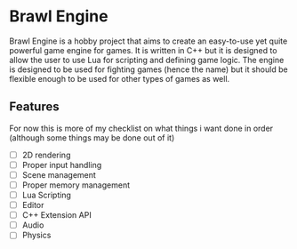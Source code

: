 # Brawl Engine

Brawl Engine is a hobby project that aims to create an easy-to-use yet quite powerful game engine
for games. It is written in C++ but it is designed to allow the user to use Lua
for scripting and defining game logic. The engine is designed to be used for fighting games (hence the name) but it
should be flexible enough to be used for other types of games as well.

## Features

For now this is more of my checklist on what things i want done in order (although some things may be done out of it)

- [ ] 2D rendering
- [ ] Proper input handling
- [ ] Scene management
- [ ] Proper memory management
- [ ] Lua Scripting
- [ ] Editor
- [ ] C++ Extension API
- [ ] Audio
- [ ] Physics
